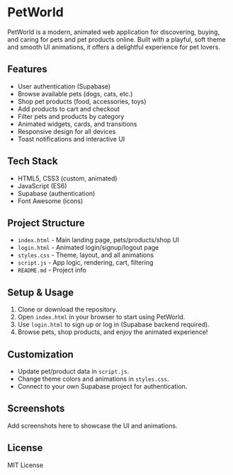 # PetWorld

PetWorld is a modern, animated web application for discovering, buying, and caring for pets and pet products online. Built with a playful, soft theme and smooth UI animations, it offers a delightful experience for pet lovers.

## Features
- User authentication (Supabase)
- Browse available pets (dogs, cats, etc.)
- Shop pet products (food, accessories, toys)
- Add products to cart and checkout
- Filter pets and products by category
- Animated widgets, cards, and transitions
- Responsive design for all devices
- Toast notifications and interactive UI

## Tech Stack
- HTML5, CSS3 (custom, animated)
- JavaScript (ES6)
- Supabase (authentication)
- Font Awesome (icons)

## Project Structure
- `index.html` - Main landing page, pets/products/shop UI
- `login.html` - Animated login/signup/logout page
- `styles.css` - Theme, layout, and all animations
- `script.js` - App logic, rendering, cart, filtering
- `README.md` - Project info

## Setup & Usage
1. Clone or download the repository.
2. Open `index.html` in your browser to start using PetWorld.
3. Use `login.html` to sign up or log in (Supabase backend required).
4. Browse pets, shop products, and enjoy the animated experience!

## Customization
- Update pet/product data in `script.js`.
- Change theme colors and animations in `styles.css`.
- Connect to your own Supabase project for authentication.

## Screenshots
Add screenshots here to showcase the UI and animations.

## License
MIT License
#
#
